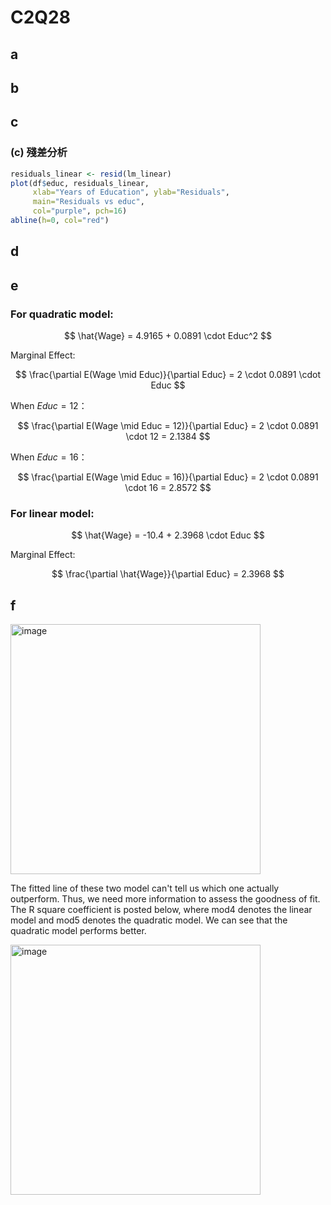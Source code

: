 # C2Q28
## a
## b
## c
### (c) 殘差分析

```r
residuals_linear <- resid(lm_linear)
plot(df$educ, residuals_linear,
     xlab="Years of Education", ylab="Residuals",
     main="Residuals vs educ",
     col="purple", pch=16)
abline(h=0, col="red")

```

## d

## e
### For quadratic model:

$$
\hat{Wage} = 4.9165 + 0.0891 \cdot Educ^2
$$

Marginal Effect:

$$
\frac{\partial E(Wage \mid Educ)}{\partial Educ} = 2 \cdot 0.0891 \cdot Educ
$$

When $Educ = 12$：

$$
\frac{\partial E(Wage \mid Educ = 12)}{\partial Educ} = 2 \cdot 0.0891 \cdot 12 = 2.1384
$$

When $Educ = 16$：

$$
\frac{\partial E(Wage \mid Educ = 16)}{\partial Educ} = 2 \cdot 0.0891 \cdot 16 = 2.8572
$$

### For linear model:

$$
\hat{Wage} = -10.4 + 2.3968 \cdot Educ
$$

Marginal Effect:

$$
\frac{\partial \hat{Wage}}{\partial Educ} = 2.3968
$$

## f

<img src="https://github.com/user-attachments/assets/192f6c11-16cf-4ab8-a832-284e5b46aba6" alt="image" width="400">

The fitted line of these two model can't tell us which one actually outperform.  Thus, we need more information to assess the goodness of fit. 
The R square coefficient is posted below, where mod4 denotes the linear model and mod5 denotes the quadratic model.
We can see that the quadratic model performs better.

<img src="https://github.com/user-attachments/assets/f0ca95ed-4e24-4802-9860-9edca584589e" alt="image" width="400">


